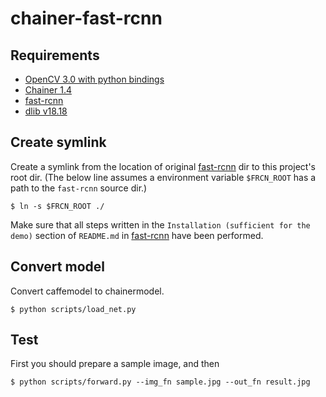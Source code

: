 # chainer-fast-rcnn

## Requirements

- [OpenCV 3.0 with python bindings](http://opencv.org)
- [Chainer 1.4](https://github.com/pfn/chainer)
- [fast-rcnn](https://github.com/rbgirshick/fast-rcnn)
- [dlib v18.18](https://github.com/davisking/dlib)

## Create symlink

Create a symlink from the location of original [fast-rcnn](https://github.com/rbgirshick/fast-rcnn) dir to this project's root dir. (The below line assumes a environment variable `$FRCN_ROOT` has a path to the `fast-rcnn` source dir.)

```
$ ln -s $FRCN_ROOT ./
```

Make sure that all steps written in the `Installation (sufficient for the demo)` section of `README.md` in [fast-rcnn](https://github.com/rbgirshick/fast-rcnn) have been performed.

## Convert model

Convert caffemodel to chainermodel.

```
$ python scripts/load_net.py
```

## Test

First you should prepare a sample image, and then

```
$ python scripts/forward.py --img_fn sample.jpg --out_fn result.jpg
```
